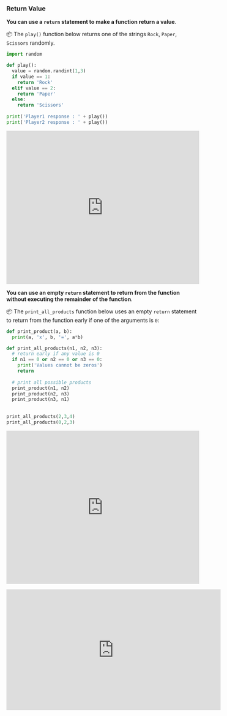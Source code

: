 ### Return Value

**You can use a `return` statement to make a function return a value**.

<tip-box> 

:package: The `play()` function below returns one of the strings `Rock`, `Paper`, `Scissors` randomly.

```python
import random

def play():
  value = random.randint(1,3)
  if value == 1:
    return 'Rock'
  elif value == 2:
    return 'Paper'
  else:
    return 'Scissors'
  
print('Player1 response : ' + play())
print('Player2 response : ' + play())
```

<panel type="seamless" header="%%:computer: Try your own%%">

<iframe height="400px" width="100%" src="https://repl.it/@pythonbasics/rps-play-only?lite=true" scrolling="no" frameborder="no" allowtransparency="true" allowfullscreen="true" sandbox="allow-forms allow-pointer-lock allow-popups allow-same-origin allow-scripts allow-modals"></iframe>

</panel><p/>

</tip-box>

**You can use an empty `return` statement to return from the function without executing the remainder of the function**.

<tip-box> 

:package: The `print_all_products` function below uses an empty `return` statement to return from the function early if one of the arguments is `0`:

```python
def print_product(a, b):
  print(a, 'x', b, '=', a*b)

def print_all_products(n1, n2, n3):
  # return early if any value is 0
  if n1 == 0 or n2 == 0 or n3 == 0:
    print('Values cannot be zeros')
    return
  
  # print all possible products
  print_product(n1, n2)
  print_product(n2, n3)
  print_product(n3, n1)
  
  
print_all_products(2,3,4)
print_all_products(0,2,3)
```

<panel type="seamless" header="%%:computer: Try your own%%">

<iframe height="400px" width="100%" src="https://repl.it/@pythonbasics/print-all-products?lite=true" scrolling="no" frameborder="no" allowtransparency="true" allowfullscreen="true" sandbox="allow-forms allow-pointer-lock allow-popups allow-same-origin allow-scripts allow-modals"></iframe>

</panel><p/>

</tip-box>

<panel type="seamless" header="%%:tv: Returning values from functions%%">
<iframe width="560" height="315" src="https://www.youtube.com/embed/WB4hJJkfhLU?rel=0&showinfo=0&start=315&end=462&version=3" frameborder="0" allowfullscreen></iframe>

</panel><p/>

<panel type="danger" header=":muscle: Exercise: Grader - `calculate_grade` function" expanded no-close>
  <include src="e-grader-calculateGradeFunction.md" />
</panel><p/>
